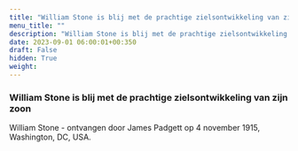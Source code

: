 ```yaml
---
title: "William Stone is blij met de prachtige zielsontwikkeling van zijn zoon"
menu_title: ""
description: "William Stone is blij met de prachtige zielsontwikkeling van zijn zoon"
date: 2023-09-01 06:00:01+00:350
draft: False
hidden: True
weight:
---
```

### William Stone is blij met de prachtige zielsontwikkeling van zijn zoon

William Stone - ontvangen door James Padgett op 4 november 1915, Washington, DC, USA.
